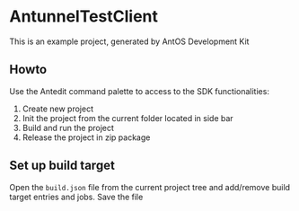 # AntunnelTestClient
This is an example project, generated by AntOS Development Kit

## Howto
Use the Antedit command palette to access to the SDK functionalities:

1. Create new project
2. Init the project from the current folder located in side bar
3. Build and run the project
4. Release the project in zip package

## Set up build target

Open the `build.json` file from the current project tree and add/remove
build target entries and jobs. Save the file